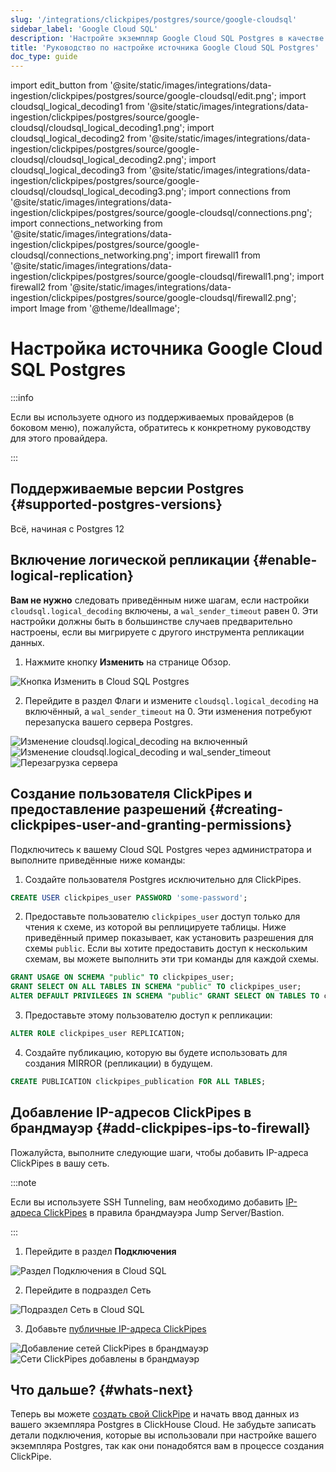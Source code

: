 ```yaml
---
slug: '/integrations/clickpipes/postgres/source/google-cloudsql'
sidebar_label: 'Google Cloud SQL'
description: 'Настройте экземпляр Google Cloud SQL Postgres в качестве источника'
title: 'Руководство по настройке источника Google Cloud SQL Postgres'
doc_type: guide
---
```

import edit_button from '@site/static/images/integrations/data-ingestion/clickpipes/postgres/source/google-cloudsql/edit.png';
import cloudsql_logical_decoding1 from '@site/static/images/integrations/data-ingestion/clickpipes/postgres/source/google-cloudsql/cloudsql_logical_decoding1.png';
import cloudsql_logical_decoding2 from '@site/static/images/integrations/data-ingestion/clickpipes/postgres/source/google-cloudsql/cloudsql_logical_decoding2.png';
import cloudsql_logical_decoding3 from '@site/static/images/integrations/data-ingestion/clickpipes/postgres/source/google-cloudsql/cloudsql_logical_decoding3.png';
import connections from '@site/static/images/integrations/data-ingestion/clickpipes/postgres/source/google-cloudsql/connections.png';
import connections_networking from '@site/static/images/integrations/data-ingestion/clickpipes/postgres/source/google-cloudsql/connections_networking.png';
import firewall1 from '@site/static/images/integrations/data-ingestion/clickpipes/postgres/source/google-cloudsql/firewall1.png';
import firewall2 from '@site/static/images/integrations/data-ingestion/clickpipes/postgres/source/google-cloudsql/firewall2.png';
import Image from '@theme/IdealImage';


# Настройка источника Google Cloud SQL Postgres

:::info

Если вы используете одного из поддерживаемых провайдеров (в боковом меню), пожалуйста, обратитесь к конкретному руководству для этого провайдера.

:::

## Поддерживаемые версии Postgres {#supported-postgres-versions}

Всё, начиная с Postgres 12

## Включение логической репликации {#enable-logical-replication}

**Вам не нужно** следовать приведённым ниже шагам, если настройки `cloudsql.logical_decoding` включены, а `wal_sender_timeout` равен 0. Эти настройки должны быть в большинстве случаев предварительно настроены, если вы мигрируете с другого инструмента репликации данных.

1. Нажмите кнопку **Изменить** на странице Обзор.

<Image img={edit_button} alt="Кнопка Изменить в Cloud SQL Postgres" size="lg" border/>

2. Перейдите в раздел Флаги и измените `cloudsql.logical_decoding` на включённый, а `wal_sender_timeout` на 0. Эти изменения потребуют перезапуска вашего сервера Postgres.

<Image img={cloudsql_logical_decoding1} alt="Изменение cloudsql.logical_decoding на включенный" size="lg" border/>
<Image img={cloudsql_logical_decoding2} alt="Изменение cloudsql.logical_decoding и wal_sender_timeout" size="lg" border/>
<Image img={cloudsql_logical_decoding3} alt="Перезагрузка сервера" size="lg" border/>

## Создание пользователя ClickPipes и предоставление разрешений {#creating-clickpipes-user-and-granting-permissions}

Подключитесь к вашему Cloud SQL Postgres через администратора и выполните приведённые ниже команды:

1. Создайте пользователя Postgres исключительно для ClickPipes.

```sql
CREATE USER clickpipes_user PASSWORD 'some-password';
```

2. Предоставьте пользователю `clickpipes_user` доступ только для чтения к схеме, из которой вы реплицируете таблицы. Ниже приведённый пример показывает, как установить разрешения для схемы `public`. Если вы хотите предоставить доступ к нескольким схемам, вы можете выполнить эти три команды для каждой схемы.

```sql
GRANT USAGE ON SCHEMA "public" TO clickpipes_user;
GRANT SELECT ON ALL TABLES IN SCHEMA "public" TO clickpipes_user;
ALTER DEFAULT PRIVILEGES IN SCHEMA "public" GRANT SELECT ON TABLES TO clickpipes_user;
```

3. Предоставьте этому пользователю доступ к репликации:

```sql
ALTER ROLE clickpipes_user REPLICATION;
```

4. Создайте публикацию, которую вы будете использовать для создания MIRROR (репликации) в будущем.

```sql
CREATE PUBLICATION clickpipes_publication FOR ALL TABLES;
```

[//]: # (TODO Add SSH Tunneling)

## Добавление IP-адресов ClickPipes в брандмауэр {#add-clickpipes-ips-to-firewall}

Пожалуйста, выполните следующие шаги, чтобы добавить IP-адреса ClickPipes в вашу сеть.

:::note

Если вы используете SSH Tunneling, вам необходимо добавить [IP-адреса ClickPipes](../../index.md#list-of-static-ips) в правила брандмауэра Jump Server/Bastion.

:::

1. Перейдите в раздел **Подключения**

<Image img={connections} alt="Раздел Подключения в Cloud SQL" size="lg" border/>

2. Перейдите в подраздел Сеть

<Image img={connections_networking} alt="Подраздел Сеть в Cloud SQL" size="lg" border/>

3. Добавьте [публичные IP-адреса ClickPipes](../../index.md#list-of-static-ips)

<Image img={firewall1} alt="Добавление сетей ClickPipes в брандмауэр" size="lg" border/>
<Image img={firewall2} alt="Сети ClickPipes добавлены в брандмауэр" size="lg" border/>

## Что дальше? {#whats-next}

Теперь вы можете [создать свой ClickPipe](../index.md) и начать ввод данных из вашего экземпляра Postgres в ClickHouse Cloud. 
Не забудьте записать детали подключения, которые вы использовали при настройке вашего экземпляра Postgres, так как они понадобятся вам в процессе создания ClickPipe.